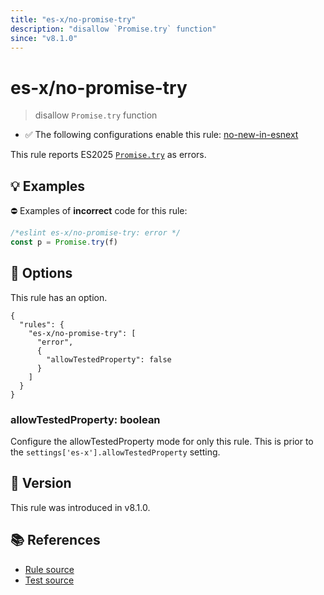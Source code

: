 ```yaml
---
title: "es-x/no-promise-try"
description: "disallow `Promise.try` function"
since: "v8.1.0"
---
```


# es-x/no-promise-try
> disallow `Promise.try` function

- ✅ The following configurations enable this rule: [no-new-in-esnext]

This rule reports ES2025 [`Promise.try`](https://github.com/tc39/proposal-promise-try) as errors.

## 💡 Examples

⛔ Examples of **incorrect** code for this rule:

<eslint-playground type="bad">

```js
/*eslint es-x/no-promise-try: error */
const p = Promise.try(f)
```

</eslint-playground>

## 🔧 Options

This rule has an option.

```jsonc
{
  "rules": {
    "es-x/no-promise-try": [
      "error",
      {
        "allowTestedProperty": false
      }
    ]
  }
}
```

### allowTestedProperty: boolean

Configure the allowTestedProperty mode for only this rule.
This is prior to the `settings['es-x'].allowTestedProperty` setting.

## 🚀 Version

This rule was introduced in v8.1.0.

## 📚 References

- [Rule source](https://github.com/eslint-community/eslint-plugin-es-x/blob/master/lib/rules/no-promise-try.js)
- [Test source](https://github.com/eslint-community/eslint-plugin-es-x/blob/master/tests/lib/rules/no-promise-try.js)

[no-new-in-esnext]: ../configs/index.md#no-new-in-esnext
